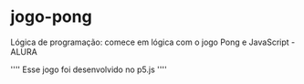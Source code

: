 # jogo-pong
Lógica de programação: comece em lógica com o jogo Pong e JavaScript - ALURA

''''
Esse jogo foi desenvolvido no p5.js
''''
